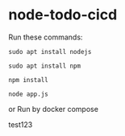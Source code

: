 # node-todo-cicd

Run these commands:


`sudo apt install nodejs`


`sudo apt install npm`


`npm install`

`node app.js`

or Run by docker compose

test123

